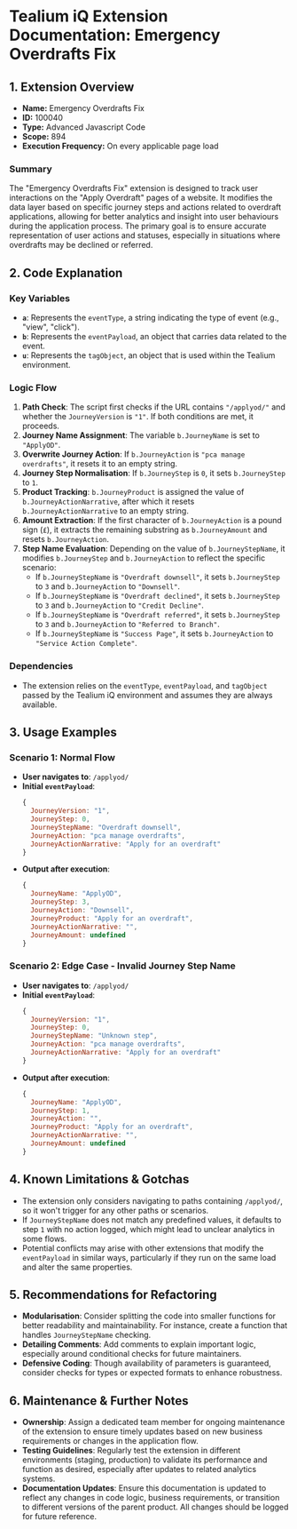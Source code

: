 # Tealium iQ Extension Documentation: Emergency Overdrafts Fix

## 1. Extension Overview
- **Name:** Emergency Overdrafts Fix
- **ID:** 100040
- **Type:** Advanced Javascript Code
- **Scope:** 894
- **Execution Frequency:** On every applicable page load

### Summary
The "Emergency Overdrafts Fix" extension is designed to track user interactions on the "Apply Overdraft" pages of a website. It modifies the data layer based on specific journey steps and actions related to overdraft applications, allowing for better analytics and insight into user behaviours during the application process. The primary goal is to ensure accurate representation of user actions and statuses, especially in situations where overdrafts may be declined or referred.

## 2. Code Explanation
### Key Variables
- **`a`**: Represents the `eventType`, a string indicating the type of event (e.g., "view", "click").
- **`b`**: Represents the `eventPayload`, an object that carries data related to the event.
- **`u`**: Represents the `tagObject`, an object that is used within the Tealium environment.

### Logic Flow
1. **Path Check**: The script first checks if the URL contains `"/applyod/"` and whether the `JourneyVersion` is `"1"`. If both conditions are met, it proceeds.
2. **Journey Name Assignment**: The variable `b.JourneyName` is set to `"ApplyOD"`.
3. **Overwrite Journey Action**: If `b.JourneyAction` is `"pca manage overdrafts"`, it resets it to an empty string.
4. **Journey Step Normalisation**: If `b.JourneyStep` is `0`, it sets `b.JourneyStep` to `1`.
5. **Product Tracking**: `b.JourneyProduct` is assigned the value of `b.JourneyActionNarrative`, after which it resets `b.JourneyActionNarrative` to an empty string.
6. **Amount Extraction**: If the first character of `b.JourneyAction` is a pound sign (`£`), it extracts the remaining substring as `b.JourneyAmount` and resets `b.JourneyAction`.
7. **Step Name Evaluation**: Depending on the value of `b.JourneyStepName`, it modifies `b.JourneyStep` and `b.JourneyAction` to reflect the specific scenario:
   - If `b.JourneyStepName` is `"Overdraft downsell"`, it sets `b.JourneyStep` to `3` and `b.JourneyAction` to `"Downsell"`.
   - If `b.JourneyStepName` is `"Overdraft declined"`, it sets `b.JourneyStep` to `3` and `b.JourneyAction` to `"Credit Decline"`.
   - If `b.JourneyStepName` is `"Overdraft referred"`, it sets `b.JourneyStep` to `3` and `b.JourneyAction` to `"Referred to Branch"`.
   - If `b.JourneyStepName` is `"Success Page"`, it sets `b.JourneyAction` to `"Service Action Complete"`.

### Dependencies
- The extension relies on the `eventType`, `eventPayload`, and `tagObject` passed by the Tealium iQ environment and assumes they are always available.

## 3. Usage Examples
### Scenario 1: Normal Flow
- **User navigates to**: `/applyod/`
- **Initial `eventPayload`**:
  ```javascript
  {
    JourneyVersion: "1",
    JourneyStep: 0,
    JourneyStepName: "Overdraft downsell",
    JourneyAction: "pca manage overdrafts",
    JourneyActionNarrative: "Apply for an overdraft"
  }
  ```
- **Output after execution**:
  ```javascript
  {
    JourneyName: "ApplyOD",
    JourneyStep: 3,
    JourneyAction: "Downsell",
    JourneyProduct: "Apply for an overdraft",
    JourneyActionNarrative: "",
    JourneyAmount: undefined
  }
  ```

### Scenario 2: Edge Case - Invalid Journey Step Name
- **User navigates to**: `/applyod/`
- **Initial `eventPayload`**:
  ```javascript
  {
    JourneyVersion: "1",
    JourneyStep: 0,
    JourneyStepName: "Unknown step",
    JourneyAction: "pca manage overdrafts",
    JourneyActionNarrative: "Apply for an overdraft"
  }
  ```
- **Output after execution**:
  ```javascript
  {
    JourneyName: "ApplyOD",
    JourneyStep: 1,
    JourneyAction: "",
    JourneyProduct: "Apply for an overdraft",
    JourneyActionNarrative: "",
    JourneyAmount: undefined
  }
  ```

## 4. Known Limitations & Gotchas
- The extension only considers navigating to paths containing `/applyod/`, so it won't trigger for any other paths or scenarios.
- If `JourneyStepName` does not match any predefined values, it defaults to step `1` with no action logged, which might lead to unclear analytics in some flows.
- Potential conflicts may arise with other extensions that modify the `eventPayload` in similar ways, particularly if they run on the same load and alter the same properties.

## 5. Recommendations for Refactoring
- **Modularisation**: Consider splitting the code into smaller functions for better readability and maintainability. For instance, create a function that handles `JourneyStepName` checking.
- **Detailing Comments**: Add comments to explain important logic, especially around conditional checks for future maintainers.
- **Defensive Coding**: Though availability of parameters is guaranteed, consider checks for types or expected formats to enhance robustness.

## 6. Maintenance & Further Notes
- **Ownership**: Assign a dedicated team member for ongoing maintenance of the extension to ensure timely updates based on new business requirements or changes in the application flow.
- **Testing Guidelines**: Regularly test the extension in different environments (staging, production) to validate its performance and function as desired, especially after updates to related analytics systems.
- **Documentation Updates**: Ensure this documentation is updated to reflect any changes in code logic, business requirements, or transition to different versions of the parent product. All changes should be logged for future reference.